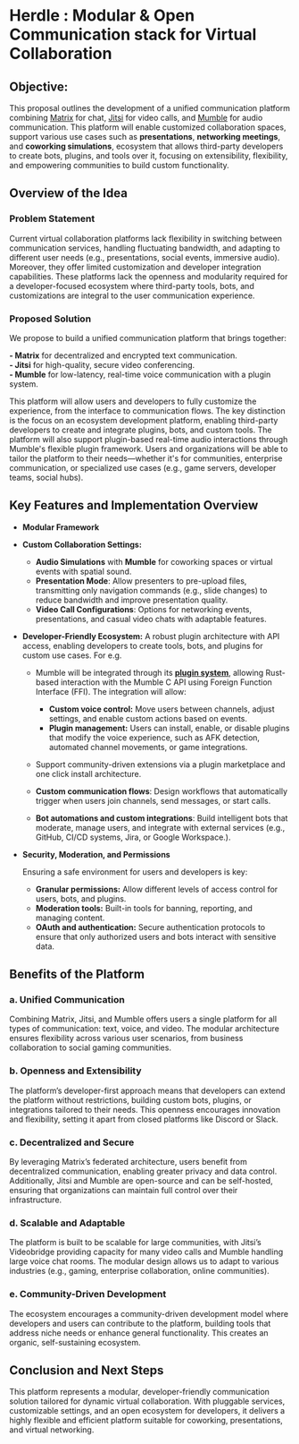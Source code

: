 # Herdle : Modular & Open Communication stack for Virtual Collaboration

## Objective:

This proposal outlines the development of a unified communication platform combining [Matrix](https://matrix.org/) for chat, [Jitsi](https://jitsi.org/) for video calls, and [Mumble](https://www.mumble.info/) for audio communication. This platform will enable customized collaboration spaces, support various use cases such as **presentations**, **networking meetings**, and **coworking simulations**, ecosystem that allows third-party developers to create bots, plugins, and tools over it, focusing on extensibility, flexibility, and empowering communities to build custom functionality.

## Overview of the Idea

### Problem Statement

Current virtual collaboration platforms lack flexibility in switching between communication services, handling fluctuating bandwidth, and adapting to different user needs (e.g., presentations, social events, immersive audio). Moreover, they offer limited customization and developer integration capabilities. These platforms lack the openness and modularity required for a developer-focused ecosystem where third-party tools, bots, and customizations are integral to the user communication experience.

### Proposed Solution

We propose to build a unified communication platform that brings together:

**- Matrix** for decentralized and encrypted text communication.  
**- Jitsi** for high-quality, secure video conferencing.  
**- Mumble** for low-latency, real-time voice communication with a plugin system.

This platform will allow users and developers to fully customize the experience, from the interface to communication flows. The key distinction is the focus on an ecosystem development platform, enabling third-party developers to create and integrate plugins, bots, and custom tools. The platform will also support plugin-based real-time audio interactions through Mumble's flexible plugin framework. Users and organizations will be able to tailor the platform to their needs—whether it's for communities, enterprise communication, or specialized use cases (e.g., game servers, developer teams, social hubs).

## Key Features and Implementation Overview

- **Modular Framework**
- **Custom Collaboration Settings:**
  - **Audio Simulations** with **Mumble** for coworking spaces or virtual events with spatial sound.
  - **Presentation Mode**: Allow presenters to pre-upload files, transmitting only navigation commands (e.g., slide changes) to reduce bandwidth and improve presentation quality.
  - **Video Call Configurations**: Options for networking events, presentations, and casual video chats with adaptable features.
- **Developer-Friendly Ecosystem:** A robust plugin architecture with API access, enabling developers to create tools, bots, and plugins for custom use cases.
  For e.g.

  - Mumble will be integrated through its **[plugin system](https://www.mumble.info/documentation/developer/positional-audio/create-plugin/guide/)**, allowing Rust-based interaction with the Mumble C API using Foreign Function Interface (FFI). The integration will allow:

    - **Custom voice control:** Move users between channels, adjust settings, and enable custom actions based on events.
    - **Plugin management:** Users can install, enable, or disable plugins that modify the voice experience, such as AFK detection, automated channel movements, or game integrations.

  - Support community-driven extensions via a plugin marketplace and one click install architecture.
  - **Custom communication flows**: Design workflows that automatically trigger when users join channels, send messages, or start calls.
  - **Bot automations and custom integrations**: Build intelligent bots that moderate, manage users, and integrate with external services (e.g., GitHub, CI/CD systems, Jira, or Google Workspace.).

- **Security, Moderation, and Permissions**

  Ensuring a safe environment for users and developers is key:

  - **Granular permissions:** Allow different levels of access control for users, bots, and plugins.
  - **Moderation tools:** Built-in tools for banning, reporting, and managing content.
  - **OAuth and authentication:** Secure authentication protocols to ensure that only authorized users and bots interact with sensitive data.

## Benefits of the Platform

### a. Unified Communication

Combining Matrix, Jitsi, and Mumble offers users a single platform for all types of communication: text, voice, and video. The modular architecture ensures flexibility across various user scenarios, from business collaboration to social gaming communities.

### b. Openness and Extensibility

The platform’s developer-first approach means that developers can extend the platform without restrictions, building custom bots, plugins, or integrations tailored to their needs. This openness encourages innovation and flexibility, setting it apart from closed platforms like Discord or Slack.

### c. Decentralized and Secure

By leveraging Matrix’s federated architecture, users benefit from decentralized communication, enabling greater privacy and data control. Additionally, Jitsi and Mumble are open-source and can be self-hosted, ensuring that organizations can maintain full control over their infrastructure.

### d. Scalable and Adaptable

The platform is built to be scalable for large communities, with Jitsi’s Videobridge providing capacity for many video calls and Mumble handling large voice chat rooms. The modular design allows us to adapt to various industries (e.g., gaming, enterprise collaboration, online communities).

### e. Community-Driven Development

The ecosystem encourages a community-driven development model where developers and users can contribute to the platform, building tools that address niche needs or enhance general functionality. This creates an organic, self-sustaining ecosystem. 

## Conclusion and Next Steps

This platform represents a modular, developer-friendly communication solution tailored for dynamic virtual collaboration. With pluggable services, customizable settings, and an open ecosystem for developers, it delivers a highly flexible and efficient platform suitable for coworking, presentations, and virtual networking.